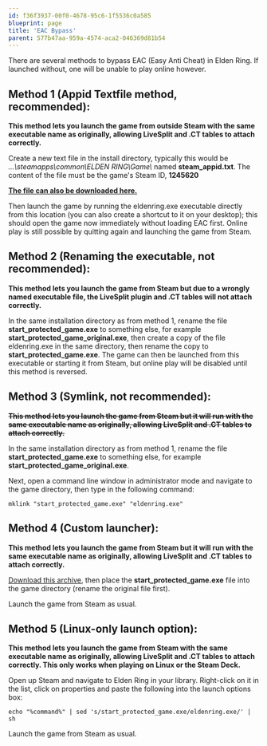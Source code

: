 ```yaml
---
id: f36f3937-00f0-4678-95c6-1f5536c0a585
blueprint: page
title: 'EAC Bypass'
parent: 577b47aa-959a-4574-aca2-046369d81b54
---
```

There are several methods to bypass EAC (Easy Anti Cheat) in Elden Ring. If launched without, one will be unable to play online however.

## Method 1 (Appid Textfile method, recommended):

**This method lets you launch the game from outside Steam with the same executable name as originally, allowing LiveSplit and .CT tables to attach correctly.**

Create a new text file in the install directory, typically this would be _...\steamapps\common\ELDEN RING\Game\\_ named **steam_appid.txt**. The content of the file must be the game's Steam ID, **1245620**

[**The file can also be downloaded here.**](/File:Steam_appid.zip 'File:Steam appid.zip')

Then launch the game by running the eldenring.exe executable directly from this location (you can also create a shortcut to it on your desktop); this should open the game now immediately without loading EAC first. Online play is still possible by quitting again and launching the game from Steam.

## Method 2 (Renaming the executable, not recommended):

**This method lets you launch the game from Steam but due to a wrongly named executable file, the LiveSplit plugin and .CT tables will not attach correctly.**

In the same installation directory as from method 1, rename the file **start_protected_game.exe** to something else, for example **start_protected_game_original.exe**, then create a copy of the file eldenring.exe in the same directory, then rename the copy to **start_protected_game.exe**. The game can then be launched from this executable or starting it from Steam, but online play will be disabled until this method is reversed.

## Method 3 (Symlink, not recommended):

**~~This method lets you launch the game from Steam but it will run with the same executable name as originally, allowing LiveSplit and .CT tables to attach correctly.~~**

In the same installation directory as from method 1, rename the file **start_protected_game.exe** to something else, for example **start_protected_game_original.exe**.

Next, open a command line window in administrator mode and navigate to the game directory, then type in the following command:

`mklink "start_protected_game.exe" "eldenring.exe"`

## Method 4 (Custom launcher):

**This method lets you launch the game from Steam but it will run with the same executable name as originally, allowing LiveSplit and .CT tables to attach correctly.**

[Download this archive](/File:Start_protected_game.zip 'File:Start protected game.zip'), then place the **start_protected_game.exe** file into the game directory (rename the original file first).

Launch the game from Steam as usual.

## Method 5 (Linux-only launch option):

**This method lets you launch the game from Steam with the same executable name as originally, allowing LiveSplit and .CT tables to attach correctly. This only works when playing on Linux or the Steam Deck.**

Open up Steam and navigate to Elden Ring in your library. Right-click on it in the list, click on properties and paste the following into the launch options box:

`echo "%command%" | sed 's/start_protected_game.exe/eldenring.exe/' | sh`

Launch the game from Steam as usual.
